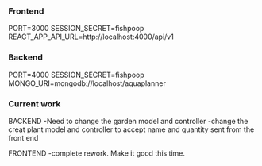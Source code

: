 ### Frontend
PORT=3000
SESSION_SECRET=fishpoop
REACT_APP_API_URL=http://localhost:4000/api/v1

### Backend
PORT=4000
SESSION_SECRET=fishpoop
MONGO_URI=mongodb://localhost/aquaplanner

### Current work

BACKEND
-Need to change the garden model and controller
-change the creat plant model and controller to accept name and quantity sent from the front end

FRONTEND
-complete rework. Make it good this time.